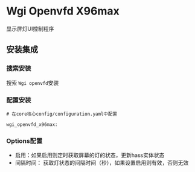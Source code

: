 # Wgi Openvfd X96max

显示屏灯UI控制程序

## 安装集成

### 搜索安装

搜索 `Wgi openvfd`安装

### 配置安装

```
# 在core核心config/configuration.yaml中配置

wgi_openvfd_x96max:

```

### Options配置

- 启用：如果启用则定时获取屏幕的灯的状态，更新hass实体状态
- 间隔时间： 获取灯状态的间隔时间（秒），如果设置启用则有效，否则无效
